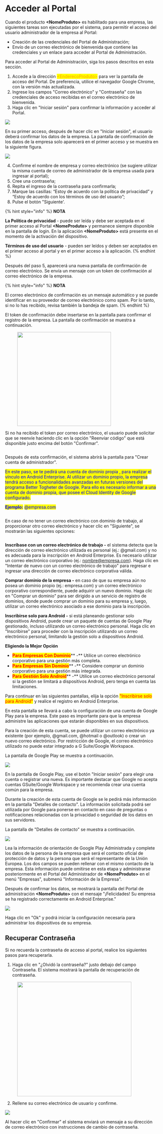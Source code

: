 # Acceder al Portal

Cuando el producto **\<NomeProduto>** es habilitado para una empresa, las siguientes tareas son ejecutadas por el sistema, para permitir el acceso del usuario administrador de la empresa al Portal:

* Creación de las credenciales del Portal de Administración;
* Envío de un correo electrónico de bienvenida que contiene las credenciales y un enlace para acceder al Portal de Administración.

Para acceder al Portal de Administración, siga los pasos descritos en esta sección.

1. Accede a la dirección <mark style="color:orange;">\<EnderecoProduto></mark> para ver la pantalla de acceso del Portal. De preferencia, utilice el navegador Google Chrome, con la versión más actualizada.
2. Ingrese los campos "Correo electrónico" y "Contraseña" con las credenciales de acceso recibidas en el correo electrónico de bienvenida.
3. Haga clic en "Iniciar sesión" para confirmar la información y acceder al Portal.

![](<../.gitbook/assets/0 (5).png>)

En su primer acceso, después de hacer clic en "Iniciar sesión", el usuario deberá confirmar los datos de la empresa. La pantalla de confirmación de los datos de la empresa solo aparecerá en el primer acceso y se muestra en la siguiente figura.

![](<../.gitbook/assets/1 (5).png>)

4. Confirme el nombre de empresa y correo electrónico (se sugiere utilizar la misma cuenta de correo de administrador de la empresa usada para ingresar al portal);&#x20;
5. Cree una contraseña;
6. Repita el ingreso de la contraseña para confirmarla;
7. Marque las casillas: “Estoy de acuerdo con la política de privacidad” y “Estoy de acuerdo con los términos de uso del usuario”;
8. Pulse el botón "Siguiente'.

{% hint style="info" %}
**NOTA**

**La Política de privacidad** - puede ser leída y debe ser aceptada en el primer acceso al  Portal **\<NomeProduto>** y permanece siempre disponible en la pantalla de login. En la aplicación **\<NomeProduto>** está presente en el momento de la activación del dispositivo.

**Términos de uso del usuario** - pueden ser leídos y deben ser aceptados en el primer acceso al portal y en el primer acceso a la aplicación.
{% endhint %}

Después del paso 5, aparecerá una nueva pantalla de confirmación de correo electrónico. Se envía un mensaje con un token de confirmación al correo electrónico de la empresa.

{% hint style="info" %}
**NOTA**

El correo electrónico de confirmación es un mensaje automático y se puede identificar en su proveedor de correo electrónico como spam. Por lo tanto, si no lo has recibido, revisa también la bandeja de spam.
{% endhint %}

El token de confirmación debe insertarse en la pantalla para confirmar el registro de la empresa. La pantalla de confirmación se muestra a continuación.

<figure><img src="../.gitbook/assets/image (18).png" alt="" width="308"><figcaption></figcaption></figure>

Si no ha recibido el token por correo electrónico, el usuario puede solicitar que se reenvíe haciendo clic en la opción "Reenviar código" que está disponible justo encima del botón "Confirmar".

<figure><img src="../.gitbook/assets/image (19).png" alt=""><figcaption></figcaption></figure>

Después de esta confirmación, el sistema abrirá la pantalla para "Crear cuenta de administrador".&#x20;

<mark style="color:blue;">En este paso, se te pedirá una cuenta de dominio propia , para realizar el vínculo en Android Enterprise. Al utilizar un dominio propio, la empresa tendrá acceso a funcionalidades avanzadas en futuras versiones del programa Better Togheter de Google. Para ello es necesario informar a una cuenta de dominio propia, que posee el Cloud Identity de Google configurado.</mark>

<mark style="color:blue;">**Ejemplo:**</mark> <mark style="color:blue;"></mark><mark style="color:blue;">@empresa.com</mark>

<figure><img src="../.gitbook/assets/image.png" alt=""><figcaption></figcaption></figure>

En caso de no tener un correo electrónico con dominio de trabajo, al proporcionar otro correo electrónico y hacer clic en "Siguiente", se mostrarán las siguientes opciones:

<figure><img src="../.gitbook/assets/Tela 2_Espanhol.png" alt=""><figcaption></figcaption></figure>

**Inscríbase con un correo electrónico de trabajo -** el sistema detecta que la dirección de correo electrónico utilizada es personal (ej.: @gmail.com) y no es adecuada para la inscripción en Android Enterprise. Es necesario utilizar un correo electrónico corporativo (ej.: nombre@empresa.com). Haga clic en "Intentar de nuevo con un correo electrónico de trabajo" para regresar e ingresar una dirección de correo electrónico corporativa válida.

**Comprar dominio de la empresa -** en caso de que su empresa aún no posea un dominio propio (ej.: empresa.com) y un correo electrónico corporativo correspondiente, puede adquirir un nuevo dominio. Haga clic en "Comprar un dominio" para ser dirigido a un servicio de registro de dominios, donde puede comprar un dominio para su empresa y, luego, utilizar un correo electrónico asociado a ese dominio para la inscripción.

**Inscribirse solo para Android -** si está planeando gestionar solo dispositivos Android, puede crear un paquete de cuentas de Google Play gestionado, incluso utilizando un correo electrónico personal. Haga clic en "Inscribirse" para proceder con la inscripción utilizando un correo electrónico personal, limitando la gestión solo a dispositivos Android.

**Eligiendo la Mejor Opción**

* <mark style="color:red;">**Para Empresas Con Dominio**</mark>** -** Utilice un correo electrónico corporativo para una gestión más completa.&#x20;
* <mark style="color:red;">**Para Empresas Sin Dominio**</mark>** -** Considere comprar un dominio corporativo para una gestión más integrada.&#x20;
* <mark style="color:red;">**Para Gestión Solo Android**</mark>** -** Utilice un correo electrónico personal si la gestión se limitará a dispositivos Android, pero tenga en cuenta las limitaciones.&#x20;

Para continuar en las siguientes pantallas, elija la opción <mark style="color:red;">"Inscribirse solo para Android"</mark> y realice el registro en Android Enterprise.

En esta pantalla se llevará a cabo la configuración de una cuenta de Google Play para la empresa. Este paso es importante para que la empresa administre las aplicaciones que estarán disponibles en sus dispositivos.&#x20;

Para la creación de esta cuenta, se puede utilizar un correo electrónico ya existente (por ejemplo, @gmail.com, @hotmail o @outlook) o crear un nuevo correo electrónico. Por restricción de Google, el correo electrónico utilizado no puede estar integrado a G Suite/Google Workspace.

La pantalla de Google Play se muestra a continuación.

![](<../.gitbook/assets/4 (5).png>)

En la pantalla de Google Play, use el botón "Iniciar sesión" para elegir una cuenta o registrar una nueva. Es importante destacar que Google no acepta cuentas GSuite/Google Workspace y se recomienda crear una cuenta común para la empresa.

Durante la creación de esta cuenta de Google se le pedirá más información en la pantalla "Detalles de contacto". La información solicitada podrá ser utilizada por Google para ponerse en contacto en caso de preguntas o notificaciones relacionadas con la privacidad o seguridad de los datos en sus servidores.

La pantalla de "Detalles de contacto" se muestra a continuación.

![](<../.gitbook/assets/5 (5).png>)

Lea la información de orientación de Google Play Administrada y complete los datos de la persona de la empresa que será el contacto oficial de protección de datos y la persona que será el representante de la Unión Europea. Los dos campos se pueden rellenar con el mismo contacto de la empresa. Esta información puede omitirse en esta etapa y administrarse posteriormente en el Portal del Administrador de **\<NomeProduto>** en el menú "Empresas", submenú "Información de la Empresa".

Después de confirmar los datos, se mostrará la pantalla del Portal de administración **\<NomeProduto>** con el mensaje "¡Felicidades! Su empresa se ha registrado correctamente en Android Enterprise."

![](<../.gitbook/assets/6 (5).png>)

Haga clic en "Ok" y podrá iniciar la configuración necesaria para administrar los dispositivos de su empresa.

## **Recuperar Contraseña**

Si no recuerda la contraseña de acceso al portal, realice los siguientes pasos para recuperarla.

1. Haga clic en "¿Olvidó la contraseña?" justo debajo del campo Contraseña. El sistema mostrará la pantalla de recuperación de contraseña.

<figure><img src="../.gitbook/assets/7 (4).png" alt="" width="375"><figcaption></figcaption></figure>

2. Rellene su correo electrónico de usuario y confirme.

![](<../.gitbook/assets/8 (4).png>)

Al hacer clic en "Confirmar" el sistema enviará un mensaje a su dirección de correo electrónico con instrucciones de cambio de contraseña.
